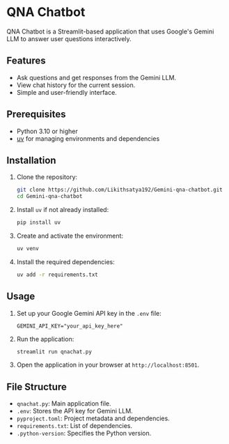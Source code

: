 # QNA Chatbot

QNA Chatbot is a Streamlit-based application that uses Google's Gemini LLM to answer user questions interactively.

## Features

- Ask questions and get responses from the Gemini LLM.
- View chat history for the current session.
- Simple and user-friendly interface.

## Prerequisites

- Python 3.10 or higher
- [uv](https://github.com/uv-org/uv) for managing environments and dependencies

## Installation

1. Clone the repository:
   ```bash
   git clone https://github.com/Likithsatya192/Gemini-qna-chatbot.git
   cd Gemini-qna-chatbot
   ```

2. Install `uv` if not already installed:
   ```bash
   pip install uv
   ```

3. Create and activate the environment:
   ```bash
   uv venv
   ```

4. Install the required dependencies:
   ```bash
   uv add -r requirements.txt
   ```

## Usage

1. Set up your Google Gemini API key in the `.env` file:
   ```env
   GEMINI_API_KEY="your_api_key_here"
   ```

2. Run the application:
   ```bash
   streamlit run qnachat.py
   ```

3. Open the application in your browser at `http://localhost:8501`.

## File Structure

- `qnachat.py`: Main application file.
- `.env`: Stores the API key for Gemini LLM.
- `pyproject.toml`: Project metadata and dependencies.
- `requirements.txt`: List of dependencies.
- `.python-version`: Specifies the Python version.
